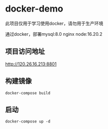 <!--
 * @Author: lanxx
 * @Date: 2025-03-17 16:22:34
 * @LastEditTime: 2025-03-17 16:31:53
 * @LastEditors: lanxx
 * @Description: Do not edit
 * @FilePath: \docker\README.md
-->
# docker-demo

此项目仅用于学习使用docker，请勿用于生产环境

通过docker，部署mysql:8.0 nginx node:16.20.2


## 项目访问地址

http://120.26.16.213:8801

## 构建镜像
```
docker-compose build
```

## 启动
```
docker-compose up -d
```

